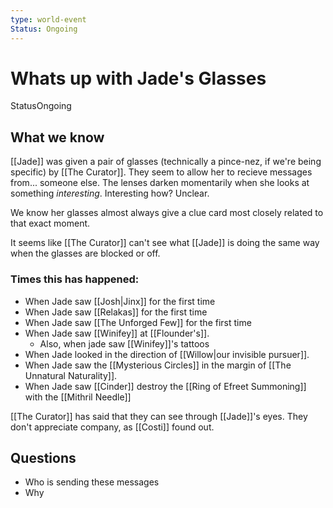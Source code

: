 ```yaml
---
type: world-event
Status: Ongoing
---
```


#  Whats up with Jade's Glasses
<span class="dataview inline-field"><span class="inline-field-key">Status</span><span class="inline-field-value">Ongoing</span></span>

## What we know
[[Jade]] was given a pair of glasses (technically a pince-nez, if we're being specific) by [[The Curator]]. They seem to allow her to recieve messages from... someone else. The lenses darken momentarily when she looks at something *interesting*. Interesting how? Unclear.

We know her glasses almost always give a clue card most closely related to that exact moment. 

It seems like [[The Curator]] can't see what [[Jade]] is doing the same way when the glasses are blocked or off. 

### Times this has happened:
* When Jade saw [[Josh|Jinx]] for the first time
* When Jade saw [[Relakas]] for the first time
* When Jade saw [[The Unforged Few]] for the first time
* When Jade saw [[Winifey]] at [[Flounder's]].
	* Also, when jade saw [[Winifey]]'s tattoos
* When Jade looked in the direction of [[Willow|our invisible pursuer]].
* When Jade saw the [[Mysterious Circles]] in the margin of [[The Unnatural Naturality]]. 
* When Jade saw [[Cinder]] destroy the [[Ring of Efreet Summoning]] with the [[Mithril Needle]]

[[The Curator]] has said that they can see through [[Jade]]'s eyes. They don't appreciate company, as [[Costi]] found out.

## Questions

* Who is sending these messages
* Why

